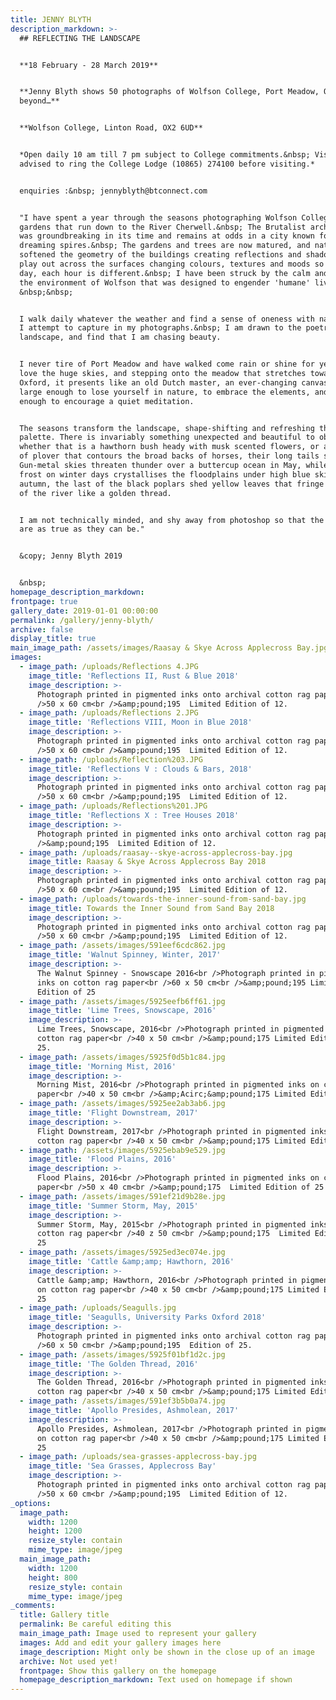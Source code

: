 ```yaml
---
title: JENNY BLYTH
description_markdown: >-
  ## REFLECTING THE LANDSCAPE


  **18 February - 28 March 2019**


  **Jenny Blyth shows 50 photographs of Wolfson College, Port Meadow, Oxford and
  beyond…**


  **Wolfson College, Linton Road, OX2 6UD**


  *Open daily 10 am till 7 pm subject to College commitments.&nbsp; Visitors are
  advised to ring the College Lodge (10865) 274100 before visiting.*


  enquiries :&nbsp; jennyblyth@btconnect.com


  "I have spent a year through the seasons photographing Wolfson College and the
  gardens that run down to the River Cherwell.&nbsp; The Brutalist architecture
  was groundbreaking in its time and remains at odds in a city known for its
  dreaming spires.&nbsp; The gardens and trees are now matured, and nature has
  softened the geometry of the buildings creating reflections and shadows that
  play out across the surfaces changing colours, textures and moods so that each
  day, each hour is different.&nbsp; I have been struck by the calm and joy in
  the environment of Wolfson that was designed to engender 'humane' living.
  &nbsp;&nbsp;


  I walk daily whatever the weather and find a sense of oneness with nature that
  I attempt to capture in my photographs.&nbsp; I am drawn to the poetry in the
  landscape, and find that I am chasing beauty.


  I never tire of Port Meadow and have walked come rain or shine for years. I
  love the huge skies, and stepping onto the meadow that stretches towards
  Oxford, it presents like an old Dutch master, an ever-changing canvas. It is
  large enough to lose yourself in nature, to embrace the elements, and familiar
  enough to encourage a quiet meditation.


  The seasons transform the landscape, shape-shifting and refreshing the
  palette. There is invariably something unexpected and beautiful to observe
  whether that is a hawthorn bush heady with musk scented flowers, or a murmur
  of plover that contours the broad backs of horses, their long tails sashaying.
  Gun-metal skies threaten thunder over a buttercup ocean in May, while hoar
  frost on winter days crystallises the floodplains under high blue skies. In
  autumn, the last of the black poplars shed yellow leaves that fringe the edge
  of the river like a golden thread.


  I am not technically minded, and shy away from photoshop so that the images
  are as true as they can be."


  &copy; Jenny Blyth 2019


  &nbsp;
homepage_description_markdown:
frontpage: true
gallery_date: 2019-01-01 00:00:00
permalink: /gallery/jenny-blyth/
archive: false
display_title: true
main_image_path: /assets/images/Raasay & Skye Across Applecross Bay.jpg
images:
  - image_path: /uploads/Reflections 4.JPG
    image_title: 'Reflections II, Rust & Blue 2018'
    image_description: >-
      Photograph printed in pigmented inks onto archival cotton rag paper<br
      />50 x 60 cm<br />&amp;pound;195  Limited Edition of 12.
  - image_path: /uploads/Reflections 2.JPG
    image_title: 'Reflections VIII, Moon in Blue 2018'
    image_description: >-
      Photograph printed in pigmented inks onto archival cotton rag paper<br
      />50 x 60 cm<br />&amp;pound;195  Limited Edition of 12.
  - image_path: /uploads/Reflection%203.JPG
    image_title: 'Reflections V : Clouds & Bars, 2018'
    image_description: >-
      Photograph printed in pigmented inks onto archival cotton rag paper<br
      />50 x 60 cm<br />&amp;pound;195  Limited Edition of 12.
  - image_path: /uploads/Reflections%201.JPG
    image_title: 'Reflections X : Tree Houses 2018'
    image_description: >-
      Photograph printed in pigmented inks onto archival cotton rag paper<br
      />&amp;pound;195  Limited Edition of 12.
  - image_path: /uploads/raasay--skye-across-applecross-bay.jpg
    image_title: Raasay & Skye Across Applecross Bay 2018
    image_description: >-
      Photograph printed in pigmented inks onto archival cotton rag paper<br
      />50 x 60 cm<br />&amp;pound;195  Limited Edition of 12.
  - image_path: /uploads/towards-the-inner-sound-from-sand-bay.jpg
    image_title: Towards the Inner Sound from Sand Bay 2018
    image_description: >-
      Photograph printed in pigmented inks onto archival cotton rag paper<br
      />50 x 60 cm<br />&amp;pound;195  Limited Edition of 12.
  - image_path: /assets/images/591eef6cdc862.jpg
    image_title: 'Walnut Spinney, Winter, 2017'
    image_description: >-
      The Walnut Spinney - Snowscape 2016<br />Photograph printed in pigmented
      inks on cotton rag paper<br />60 x 50 cm<br />&amp;pound;195 Limited
      Edition of 25
  - image_path: /assets/images/5925eefb6ff61.jpg
    image_title: 'Lime Trees, Snowscape, 2016'
    image_description: >-
      Lime Trees, Snowscape, 2016<br />Photograph printed in pigmented inks on
      cotton rag paper<br />40 x 50 cm<br />&amp;pound;175 Limited Edition of
      25.
  - image_path: /assets/images/5925f0d5b1c84.jpg
    image_title: 'Morning Mist, 2016'
    image_description: >-
      Morning Mist, 2016<br />Photograph printed in pigmented inks on cotton rag
      paper<br />40 x 50 cm<br />&amp;Acirc;&amp;pound;175 Limited Edition of 25
  - image_path: /assets/images/5925ee2ab3ab6.jpg
    image_title: 'Flight Downstream, 2017'
    image_description: >-
      Flight Downstream, 2017<br />Photograph printed in pigmented inks on
      cotton rag paper<br />40 x 50 cm<br />&amp;pound;175 Limited Edition of 25
  - image_path: /assets/images/5925ebab9e529.jpg
    image_title: 'Flood Plains, 2016'
    image_description: >-
      Flood Plains, 2016<br />Photograph printed in pigmented inks on cotton rag
      paper<br />50 x 40 cm<br />&amp;pound;175  Limited Edition of 25
  - image_path: /assets/images/591ef21d9b28e.jpg
    image_title: 'Summer Storm, May, 2015'
    image_description: >-
      Summer Storm, May, 2015<br />Photograph printed in pigmented inks on
      cotton rag paper<br />40 z 50 cm<br />&amp;pound;175  Limited Edition of
      25
  - image_path: /assets/images/5925ed3ec074e.jpg
    image_title: 'Cattle &amp;amp; Hawthorn, 2016'
    image_description: >-
      Cattle &amp;amp; Hawthorn, 2016<br />Photograph printed in pigmented inks
      on cotton rag paper<br />40 x 50 cm<br />&amp;pound;175 Limited Edition of
      25
  - image_path: /uploads/Seagulls.jpg
    image_title: 'Seagulls, University Parks Oxford 2018'
    image_description: >-
      Photograph printed in pigmented inks onto archival cotton rag paper<br
      />60 x 50 cm<br />&amp;pound;195  Edition of 25.
  - image_path: /assets/images/5925f01bf1d2c.jpg
    image_title: 'The Golden Thread, 2016'
    image_description: >-
      The Golden Thread, 2016<br />Photograph printed in pigmented inks on
      cotton rag paper<br />40 x 50 cm<br />&amp;pound;175 Limited Edition of 25
  - image_path: /assets/images/591ef3b5b0a74.jpg
    image_title: 'Apollo Presides, Ashmolean, 2017'
    image_description: >-
      Apollo Presides, Ashmolean, 2017<br />Photograph printed in pigmented inks
      on cotton rag paper<br />40 x 50 cm<br />&amp;pound;175 Limited Edition of
      25
  - image_path: /uploads/sea-grasses-applecross-bay.jpg
    image_title: 'Sea Grasses, Applecross Bay'
    image_description: >-
      Photograph printed in pigmented inks onto archival cotton rag paper<br
      />50 x 60 cm<br />&amp;pound;195  Limited Edition of 12.
_options:
  image_path:
    width: 1200
    height: 1200
    resize_style: contain
    mime_type: image/jpeg
  main_image_path:
    width: 1200
    height: 800
    resize_style: contain
    mime_type: image/jpeg
_comments:
  title: Gallery title
  permalink: Be careful editing this
  main_image_path: Image used to represent your gallery
  images: Add and edit your gallery images here
  image_description: Might only be shown in the close up of an image
  archive: Not used yet!
  frontpage: Show this gallery on the homepage
  homepage_description_markdown: Text used on homepage if shown
---
```


